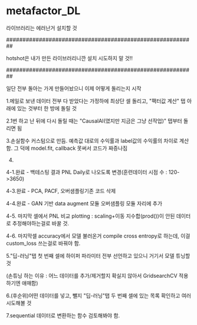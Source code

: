 # metafactor_DL
라이브러리는 에러난거 설치할 것

##########################################################

hotshot은 내가 만든 라이브러리니깐 설치 시도하지 말 것!!

##########################################################

일단 전부 돌아는 가게 만들어놨으니 이제 어떻게 돌리는지 시작

1.메일로 보낸 데이터 전부 다 받았다는 가정하에 최상단 셀 돌리고, "팩터값 계산" 탭 아래에 있는 것부터 한 방에 돌릴 것

2.1번 하고 난 뒤에 다시 돌릴 때는 "CausalAI(였지만 지금은 그냥 선작업)" 탭부터 돌리면 됨

3.손실함수 커스텀으로 만듬. 예측값 대로의 수익률과 label값의 수익률의 차이로 계산함. 그 덕에 model.fit, callback 못써서 코드가 짜증나짐

4.
4-1.완료 - 백테스팅 결과 PNL Daily로 나오도록 변경(훈련데이터 시점 수 : 120->3650)

4-3.완료 - PCA, PACF, 오버샘플링기존 코드 삭제

4-4.완료 - GAN 기반 data augment 모듈 오버샘플링 모듈 자리에 추가

4-5. 마지막 셀에서 PNL 비교 plotting : scaling+이동 지수합(prod())이 안된 데이터로 추정해야하는걸로 바꿀 것.

4-6. 마지막셀 accuracy에서 모델 불러온거 compile cross entropy로 하는데, 이걸 custom_loss 쓰는걸로 바꿔야 함.

5."딥-러닝"탭 첫 번째 셀에 하이퍼 파라미터 전부 선언하고 있으니 거기서 모델 튜닝할 것

(손튜닝 하는 이유 : 어느 데이터를 추가/제거할지 확실지 않아서 GridsearchCV 적용하기엔 애매함)

6.(후순위)어떤 데이터를 넣고, 뺄지 "딥-러닝"탭 두 번째 셀에 있는 목록 확인하고 여러 시도해볼 것

7.sequential 데이터로 변환하는 함수 검토해봐야 함.

